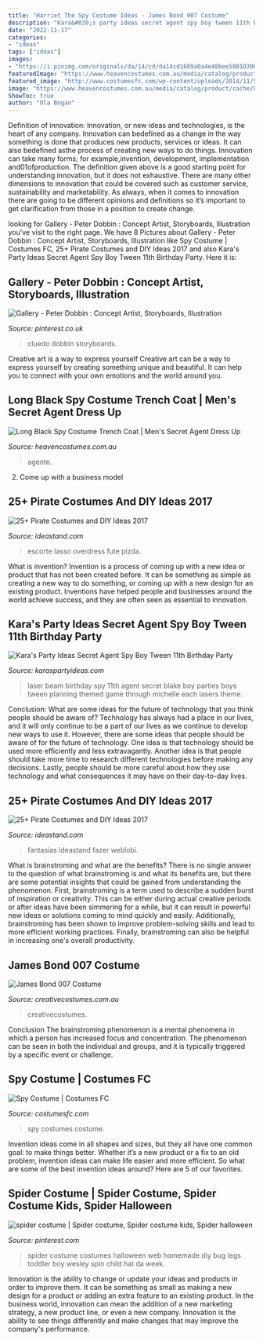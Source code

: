 ```yaml
---
title: "Harriet The Spy Costume Ideas - James Bond 007 Costume"
description: "Kara&#039;s party ideas secret agent spy boy tween 11th birthday party"
date: "2022-11-17"
categories:
- "ideas"
tags: ["ideas"]
images:
- "https://i.pinimg.com/originals/da/14/cd/da14cd1689a0a4e48bee500103068ae5.jpg"
featuredImage: "https://www.heavencostumes.com.au/media/catalog/product/cache/87e1f69bc93e13dd75c69321dae7010a/f/o/form-73444-pirate-eye-men_s-detective-trench-coat-costume.jpg"
featured_image: "http://www.costumesfc.com/wp-content/uploads/2014/11/Spy-Costumes-for-Girls.jpg"
image: "https://www.heavencostumes.com.au/media/catalog/product/cache/87e1f69bc93e13dd75c69321dae7010a/f/o/form-73444-pirate-eye-men_s-detective-trench-coat-costume.jpg"
ShowToc: true
author: "Ola Bogan"
---
```



Definition of innovation:
Innovation, or new ideas and technologies, is the heart of any company. Innovation can bedefined as a change in the way something is done that produces new products, services or ideas. It can also bedefined asthe process of creating new ways to do things. Innovation can take many forms; for example,invention, development, implementation and01ofproduction.
The definition given above is a good starting point for understanding innovation, but it does not exhaustive. There are many other dimensions to innovation that could be covered such as customer service, sustainability and marketability. As always, when it comes to innovation there are going to be different opinions and definitions so it’s important to get clarification from those in a position to create change.

	

		
looking for Gallery - Peter Dobbin : Concept Artist, Storyboards, Illustration you've visit to the right page. We have 8 Pictures about Gallery - Peter Dobbin : Concept Artist, Storyboards, Illustration like Spy Costume | Costumes FC, 25+ Pirate Costumes and DIY Ideas 2017 and also Kara&#039;s Party Ideas Secret Agent Spy Boy Tween 11th Birthday Party. Here it is:
		
    
## Gallery - Peter Dobbin : Concept Artist, Storyboards, Illustration

<img loading=lazy src="https://i.pinimg.com/736x/b3/62/ff/b362ff17a90b60791a7ed2ac8a5288d9.jpg" onerror="this.onerror=null;this.src='https://tse3.mm.bing.net/th?id=OIP.KPZyan3rvASjfyagBz2EswHaLK&amp;pid=15.1';" alt="Gallery - Peter Dobbin : Concept Artist, Storyboards, Illustration">

_Source: pinterest.co.uk_

>cluedo dobbin storyboards. 

	

Creative art is a way to express yourself
Creative art can be a way to express yourself by creating something unique and beautiful. It can help you to connect with your own emotions and the world around you.

    
## Long Black Spy Costume Trench Coat | Men&#039;s Secret Agent Dress Up

<img loading=lazy src="https://www.heavencostumes.com.au/media/catalog/product/cache/87e1f69bc93e13dd75c69321dae7010a/f/o/form-73444-pirate-eye-men_s-detective-trench-coat-costume.jpg" onerror="this.onerror=null;this.src='https://tse4.mm.bing.net/th?id=OIP._lwtNasHqPPEeQ_x3EVwDQHaJ4&amp;pid=15.1';" alt="Long Black Spy Costume Trench Coat | Men&#039;s Secret Agent Dress Up">

_Source: heavencostumes.com.au_

>agente. 

	

2. Come up with a business model

    
## 25+ Pirate Costumes And DIY Ideas 2017

<img loading=lazy src="https://ideastand.com/wp-content/uploads/2017/09/pirate-costume-diy/14-pirate-costume-diy-ideas-tutorials.jpg" onerror="this.onerror=null;this.src='https://tse2.mm.bing.net/th?id=OIP.hZQ25HaBnAmNKKa9mgY9WAHaJ6&amp;pid=15.1';" alt="25+ Pirate Costumes and DIY Ideas 2017">

_Source: ideastand.com_

>escorte lasso overdress fute pizda. 

	

What is invention?
Invention is a process of coming up with a new idea or product that has not been created before. It can be something as simple as creating a new way to do something, or coming up with a new design for an existing product. Inventions have helped people and businesses around the world achieve success, and they are often seen as essential to innovation.

    
## Kara&#039;s Party Ideas Secret Agent Spy Boy Tween 11th Birthday Party

<img loading=lazy src="https://www.karaspartyideas.com/wp-content/uploads/2013/04/laser-beam-blake_600x483.jpg" onerror="this.onerror=null;this.src='https://tse4.mm.bing.net/th?id=OIP.losu1xFTYQmrVED-CRXT7gHaF9&amp;pid=15.1';" alt="Kara&#039;s Party Ideas Secret Agent Spy Boy Tween 11th Birthday Party">

_Source: karaspartyideas.com_

>laser beam birthday spy 11th agent secret blake boy parties boys tween planning themed game through michelle each lasers theme. 

	

Conclusion: What are some ideas for the future of technology that you think people should be aware of?
Technology has always had a place in our lives, and it will only continue to be a part of our lives as we continue to develop new ways to use it. However, there are some ideas that people should be aware of for the future of technology. One idea is that technology should be used more efficiently and less extravagantly. Another idea is that people should take more time to research different technologies before making any decisions. Lastly, people should be more careful about how they use technology and what consequences it may have on their day-to-day lives.

    
## 25+ Pirate Costumes And DIY Ideas 2017

<img loading=lazy src="https://ideastand.com/wp-content/uploads/2017/09/pirate-costume-diy/26-pirate-costume-diy-ideas-tutorials.jpg" onerror="this.onerror=null;this.src='https://tse4.mm.bing.net/th?id=OIP.pdudOy8QmxjbYRGRyFUYDwHaTc&amp;pid=15.1';" alt="25+ Pirate Costumes and DIY Ideas 2017">

_Source: ideastand.com_

>fantasias ideastand fazer weblobi. 

	

What is brainstroming and what are the benefits?
There is no single answer to the question of what brainstroming is and what its benefits are, but there are some potential insights that could be gained from understanding the phenomenon. First, brainstroming is a term used to describe a sudden burst of inspiration or creativity. This can be either during actual creative periods or after ideas have been simmering for a while, but it can result in powerful new ideas or solutions coming to mind quickly and easily. Additionally, brainstroming has been shown to improve problem-solving skills and lead to more efficient working practices. Finally, brainstroming can also be helpful in increasing one's overall productivity.

    
## James Bond 007 Costume

<img loading=lazy src="https://www.creativecostumes.com.au/wp-content/uploads/2017/03/james-bond.jpg" onerror="this.onerror=null;this.src='https://tse3.mm.bing.net/th?id=OIP.OHvciY2JhslveELTyRb9vQHaJ4&amp;pid=15.1';" alt="James Bond 007 Costume">

_Source: creativecostumes.com.au_

>creativecostumes. 

	

Conclusion
The brainstroming phenomenon is a mental phenomena in which a person has increased focus and concentration. The phenomenon can be seen in both the individual and groups, and it is typically triggered by a specific event or challenge.

    
## Spy Costume | Costumes FC

<img loading=lazy src="http://www.costumesfc.com/wp-content/uploads/2014/11/Spy-Costumes-for-Girls.jpg" onerror="this.onerror=null;this.src='https://tse3.mm.bing.net/th?id=OIP.SU9oGpEXJgZ36GucDJ2rcwHaJ4&amp;pid=15.1';" alt="Spy Costume | Costumes FC">

_Source: costumesfc.com_

>spy costumes costume. 

	

Invention ideas come in all shapes and sizes, but they all have one common goal: to make things better. Whether it’s a new product or a fix to an old problem, invention ideas can make life easier and more efficient. So what are some of the best invention ideas around? Here are 5 of our favorites.

    
## Spider Costume | Spider Costume, Spider Costume Kids, Spider Halloween

<img loading=lazy src="https://i.pinimg.com/originals/da/14/cd/da14cd1689a0a4e48bee500103068ae5.jpg" onerror="this.onerror=null;this.src='https://tse4.mm.bing.net/th?id=OIP.7HUEGGSEY9J9b0xnUkLfdgHaFj&amp;pid=15.1';" alt="spider costume | Spider costume, Spider costume kids, Spider halloween">

_Source: pinterest.com_

>spider costume costumes halloween web homemade diy bug legs toddler boy wesley spin child hat da week. 

	

Innovation is the ability to change or update your ideas and products in order to improve them. It can be something as small as making a new design for a product or adding an extra feature to an existing product. In the business world, innovation can mean the addition of a new marketing strategy, a new product line, or even a new company. Innovation is the ability to see things differently and make changes that may improve the company's performance.


